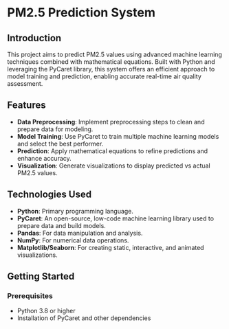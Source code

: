 # PM2.5 Prediction System

## Introduction

This project aims to predict PM2.5 values using advanced machine learning techniques combined with mathematical equations. Built with Python and leveraging the PyCaret library, this system offers an efficient approach to model training and prediction, enabling accurate real-time air quality assessment.

## Features

- **Data Preprocessing**: Implement preprocessing steps to clean and prepare data for modeling.
- **Model Training**: Use PyCaret to train multiple machine learning models and select the best performer.
- **Prediction**: Apply mathematical equations to refine predictions and enhance accuracy.
- **Visualization**: Generate visualizations to display predicted vs actual PM2.5 values.

## Technologies Used

- **Python**: Primary programming language.
- **PyCaret**: An open-source, low-code machine learning library used to prepare data and build models.
- **Pandas**: For data manipulation and analysis.
- **NumPy**: For numerical data operations.
- **Matplotlib/Seaborn**: For creating static, interactive, and animated visualizations.

## Getting Started

### Prerequisites

- Python 3.8 or higher
- Installation of PyCaret and other dependencies


